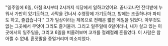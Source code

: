"일주일에 6일, 아침 8시부터 2시까지 식당에서 일하고있어요. 끝나고나면 잔디밭에 누워서 가만히 있기도하고, 사막을 건너서 수영장에 가기도하고, 밤에는 조촐하나마 파티도 하고, 즐겁습니다."
그가 일상이라는 제목으로 전해온 짧은 메일을 읽었다. 아무것도 없는 그곳에서 무엇이 그리도 즐거울까. 그리고 일주일에 6일이라니, 내가 살고 있는 이곳에서의 일주일을, 그리고 6일을 떠올려보며 고개를 절레절레 흔들었다. 이 사람은 참 어쩔 수 없네. 혼잣말을 중얼거리며 미소지었다.
